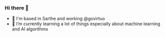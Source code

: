 ### Hi there 👋

- 📍 I'm based in Sarthe and working @govirtuo
- 🌱 I’m currently learning a lot of things especially about machine learning and AI algorithms
